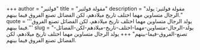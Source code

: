 +++
author = "فولتير"
title = "مقولة فولتير"
description = "مقولة فولتير: يولد الرجال متساوين مهما اختلف تاريخ ميلادهم، لكن الفضائل تصنع الفروق فيما بينهم."
quote = '''يولد الرجال متساوين مهما اختلف تاريخ ميلادهم، لكن الفضائل تصنع الفروق فيما بينهم.''' 
slug = "يولد-الرجال-متساوين-مهما-اختلف-تاريخ-ميلادهم-لكن-الفضائل-تصنع-الفروق-فيما-بينهم"
+++
يولد الرجال متساوين مهما اختلف تاريخ ميلادهم، لكن الفضائل تصنع الفروق فيما بينهم.
